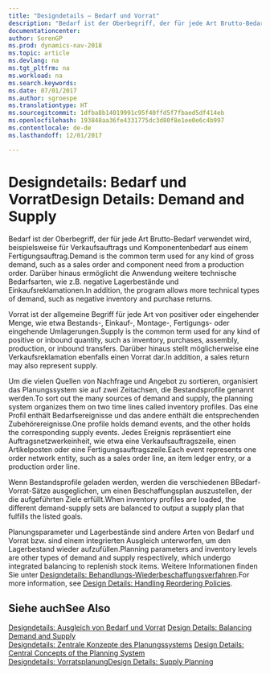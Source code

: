 ```yaml
---
title: "Designdetails – Bedarf und Vorrat"
description: "Bedarf ist der Oberbegriff, der für jede Art Brutto-Bedarf verwendet wird, beispielsweise für Verkaufsauftrags und Komponentenbedarf aus einem Fertigungsauftrag. Darüber hinaus ermöglicht die Anwendung weitere technische Bedarfsarten, wie z.B. negative Lagerbestände und Einkaufsreklamationen."
documentationcenter: 
author: SorenGP
ms.prod: dynamics-nav-2018
ms.topic: article
ms.devlang: na
ms.tgt_pltfrm: na
ms.workload: na
ms.search.keywords: 
ms.date: 07/01/2017
ms.author: sgroespe
ms.translationtype: HT
ms.sourcegitcommit: 1dfba8b14019991c95f40ffd5f7fbaed5df414eb
ms.openlocfilehash: 193848aa36fe4331775dc3d80f8e1ee0e6c4b997
ms.contentlocale: de-de
ms.lasthandoff: 12/01/2017

---
```

# <a name="design-details-demand-and-supply"></a><span data-ttu-id="d1faa-104">Designdetails: Bedarf und Vorrat</span><span class="sxs-lookup"><span data-stu-id="d1faa-104">Design Details: Demand and Supply</span></span>
<span data-ttu-id="d1faa-105">Bedarf ist der Oberbegriff, der für jede Art Brutto-Bedarf verwendet wird, beispielsweise für Verkaufsauftrags und Komponentenbedarf aus einem Fertigungsauftrag.</span><span class="sxs-lookup"><span data-stu-id="d1faa-105">Demand is the common term used for any kind of gross demand, such as a sales order and component need from a production order.</span></span> <span data-ttu-id="d1faa-106">Darüber hinaus ermöglicht die Anwendung weitere technische Bedarfsarten, wie z.B. negative Lagerbestände und Einkaufsreklamationen.</span><span class="sxs-lookup"><span data-stu-id="d1faa-106">In addition, the program allows more technical types of demand, such as negative inventory and purchase returns.</span></span>  
  
 <span data-ttu-id="d1faa-107">Vorrat ist der allgemeine Begriff für jede Art von positiver oder eingehender Menge, wie etwa Bestands-, Einkauf-, Montage-, Fertigungs- oder eingehende Umlagerungen.</span><span class="sxs-lookup"><span data-stu-id="d1faa-107">Supply is the common term used for any kind of positive or inbound quantity, such as inventory, purchases, assembly, production, or inbound transfers.</span></span> <span data-ttu-id="d1faa-108">Darüber hinaus stellt möglicherweise eine Verkaufsreklamation ebenfalls einen Vorrat dar.</span><span class="sxs-lookup"><span data-stu-id="d1faa-108">In addition, a sales return may also represent supply.</span></span>  
  
 <span data-ttu-id="d1faa-109">Um die vielen Quellen von Nachfrage und Angebot zu sortieren, organisiert das Planungssystem sie auf zwei Zeitachsen, die Bestandsprofile genannt werden.</span><span class="sxs-lookup"><span data-stu-id="d1faa-109">To sort out the many sources of demand and supply, the planning system organizes them on two time lines called inventory profiles.</span></span> <span data-ttu-id="d1faa-110">Das eine Profil enthält Bedarfsereignisse und das andere enthält die entsprechenden Zubehörereignisse.</span><span class="sxs-lookup"><span data-stu-id="d1faa-110">One profile holds demand events, and the other holds the corresponding supply events.</span></span> <span data-ttu-id="d1faa-111">Jedes Ereignis repräsentiert eine Auftragsnetzwerkeinheit, wie etwa eine Verkaufsauftragszeile, einen Artikelposten oder eine Fertigungsauftragszeile.</span><span class="sxs-lookup"><span data-stu-id="d1faa-111">Each event represents one order network entity, such as a sales order line, an item ledger entry, or a production order line.</span></span>  
  
 <span data-ttu-id="d1faa-112">Wenn Bestandsprofile geladen werden, werden die verschiedenen BBedarf-Vorrat-Sätze ausgeglichen, um einen Beschaffungsplan auszustellen, der die aufgeführten Ziele erfüllt.</span><span class="sxs-lookup"><span data-stu-id="d1faa-112">When inventory profiles are loaded, the different demand-supply sets are balanced to output a supply plan that fulfills the listed goals.</span></span>  
  
 <span data-ttu-id="d1faa-113">Planungsparameter und Lagerbestände sind andere Arten von Bedarf und Vorrat bzw. sind einem integrierten Ausgleich unterworfen, um den Lagerbestand wieder aufzufüllen.</span><span class="sxs-lookup"><span data-stu-id="d1faa-113">Planning parameters and inventory levels are other types of demand and supply respectively, which undergo integrated balancing to replenish stock items.</span></span> <span data-ttu-id="d1faa-114">Weitere Informationen finden Sie unter [Designdetails: Behandlungs-Wiederbeschaffungsverfahren](design-details-handling-reordering-policies.md).</span><span class="sxs-lookup"><span data-stu-id="d1faa-114">For more information, see [Design Details: Handling Reordering Policies](design-details-handling-reordering-policies.md).</span></span>  
  
## <a name="see-also"></a><span data-ttu-id="d1faa-115">Siehe auch</span><span class="sxs-lookup"><span data-stu-id="d1faa-115">See Also</span></span>  
 <span data-ttu-id="d1faa-116">[Designdetails: Ausgleich von Bedarf und Vorrat](design-details-balancing-demand-and-supply.md) </span><span class="sxs-lookup"><span data-stu-id="d1faa-116">[Design Details: Balancing Demand and Supply](design-details-balancing-demand-and-supply.md) </span></span>  
 <span data-ttu-id="d1faa-117">[Designdetails: Zentrale Konzepte des Planungssystems](design-details-central-concepts-of-the-planning-system.md) </span><span class="sxs-lookup"><span data-stu-id="d1faa-117">[Design Details: Central Concepts of the Planning System](design-details-central-concepts-of-the-planning-system.md) </span></span>  
 [<span data-ttu-id="d1faa-118">Designdetails: Vorratsplanung</span><span class="sxs-lookup"><span data-stu-id="d1faa-118">Design Details: Supply Planning</span></span>](design-details-supply-planning.md)
